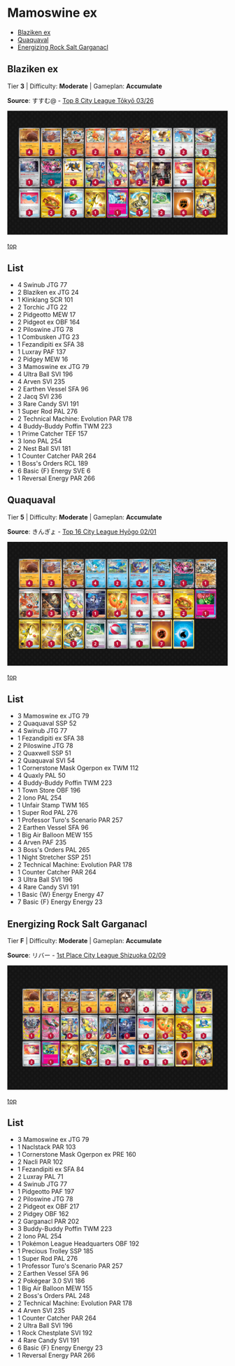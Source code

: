 # Mamoswine ex

* [Blaziken ex](#blaziken-ex)
* [Quaquaval](#quaquaval)
* [Energizing Rock Salt Garganacl](#energizing-rock-salt-garganacl)

## Blaziken ex

Tier **3** | Difficulty: **Moderate** | Gameplan: **Accumulate**

**Source**: すすむ@ - [Top 8 City League Tōkyō 03/26](https://limitlesstcg.com/decks/list/jp/34815)

![decklist](../../!Images/Standard/16SVI-JTG/Mamoswine-Blaziken.png)

[top](#mamoswine-ex)

## List
* 4 Swinub JTG 77
* 2 Blaziken ex JTG 24
* 1 Klinklang SCR 101
* 2 Torchic JTG 22
* 2 Pidgeotto MEW 17
* 2 Pidgeot ex OBF 164
* 2 Piloswine JTG 78
* 1 Combusken JTG 23
* 1 Fezandipiti ex SFA 38
* 1 Luxray PAF 137
* 2 Pidgey MEW 16
* 3 Mamoswine ex JTG 79
* 4 Ultra Ball SVI 196
* 4 Arven SVI 235
* 2 Earthen Vessel SFA 96
* 2 Jacq SVI 236
* 3 Rare Candy SVI 191
* 1 Super Rod PAL 276
* 2 Technical Machine: Evolution PAR 178
* 4 Buddy-Buddy Poffin TWM 223
* 1 Prime Catcher TEF 157
* 3 Iono PAL 254
* 2 Nest Ball SVI 181
* 1 Counter Catcher PAR 264
* 1 Boss's Orders RCL 189
* 6 Basic {F} Energy SVE 6
* 1 Reversal Energy PAR 266

## Quaquaval

Tier **5** | Difficulty: **Moderate** | Gameplan: **Accumulate**

**Source**: きんぎょ - [Top 16 City League Hyōgo 02/01](https://limitlesstcg.com/decks/list/jp/28192)

![decklist](../../!Images/Standard/16SVI-JTG/Mamoswine-Quaquaval.png)

[top](#mamoswine-ex)

## List
* 3 Mamoswine ex JTG 79
* 2 Quaquaval SSP 52
* 4 Swinub JTG 77
* 1 Fezandipiti ex SFA 38
* 2 Piloswine JTG 78
* 2 Quaxwell SSP 51
* 2 Quaquaval SVI 54
* 1 Cornerstone Mask Ogerpon ex TWM 112
* 4 Quaxly PAL 50
* 4 Buddy-Buddy Poffin TWM 223
* 1 Town Store OBF 196
* 2 Iono PAL 254
* 1 Unfair Stamp TWM 165
* 1 Super Rod PAL 276
* 1 Professor Turo's Scenario PAR 257
* 2 Earthen Vessel SFA 96
* 1 Big Air Balloon MEW 155
* 4 Arven PAF 235
* 3 Boss's Orders PAL 265
* 1 Night Stretcher SSP 251
* 2 Technical Machine: Evolution PAR 178
* 1 Counter Catcher PAR 264
* 3 Ultra Ball SVI 196
* 4 Rare Candy SVI 191
* 1 Basic {W} Energy Energy 47
* 7 Basic {F} Energy Energy 23

## Energizing Rock Salt Garganacl

Tier **F** | Difficulty: **Moderate** | Gameplan: **Accumulate**

**Source**: リバー - [1st Place City League Shizuoka 02/09](https://limitlesstcg.com/decks/list/jp/29864)

![decklist](../../!Images/Standard/16SVI-JTG/Mamoswine-Garganacl.png)

[top](#mamoswine-ex)

## List
* 3 Mamoswine ex JTG 79
* 1 Naclstack PAR 103
* 1 Cornerstone Mask Ogerpon ex PRE 160
* 2 Nacli PAR 102
* 1 Fezandipiti ex SFA 84
* 2 Luxray PAL 71
* 4 Swinub JTG 77
* 1 Pidgeotto PAF 197
* 2 Piloswine JTG 78
* 2 Pidgeot ex OBF 217
* 2 Pidgey OBF 162
* 2 Garganacl PAR 202
* 3 Buddy-Buddy Poffin TWM 223
* 2 Iono PAL 254
* 1 Pokémon League Headquarters OBF 192
* 1 Precious Trolley SSP 185
* 1 Super Rod PAL 276
* 1 Professor Turo's Scenario PAR 257
* 2 Earthen Vessel SFA 96
* 2 Pokégear 3.0 SVI 186
* 1 Big Air Balloon MEW 155
* 2 Boss's Orders PAL 248
* 2 Technical Machine: Evolution PAR 178
* 4 Arven SVI 235
* 1 Counter Catcher PAR 264
* 2 Ultra Ball SVI 196
* 1 Rock Chestplate SVI 192
* 4 Rare Candy SVI 191
* 6 Basic {F} Energy Energy 23
* 1 Reversal Energy PAR 266
